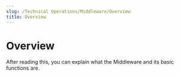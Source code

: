 ```yaml
---
slug: /Technical Operations/Middleware/Overview
title: Overview
---
```

# Overview

After reading this, you can explain what the Middleware and its basic functions are.
